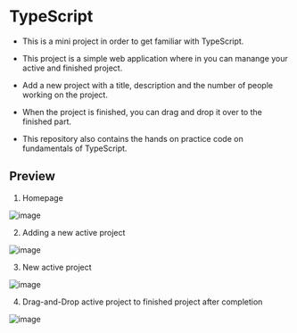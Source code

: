 # TypeScript

- This is a mini project in order to get familiar with TypeScript.

- This project is a simple web application where in you can manange your active and finished project.
- Add a new project with a title, description and the number of people working on the project.
- When the project is finished, you can drag and drop it over to the finished part.

- This repository also contains the hands on practice code on fundamentals of TypeScript.

## Preview

1. Homepage

![image](https://user-images.githubusercontent.com/96954007/197289557-cc601a28-7340-4746-8273-aa00e66f8771.png)

2. Adding a new active project

![image](https://user-images.githubusercontent.com/96954007/197289798-74bb6ac0-26ec-4782-ac2f-9d8b7e0fbe53.png)

3. New active project

![image](https://user-images.githubusercontent.com/96954007/197289883-42f3c836-36a7-4796-82a1-1a3f70f8c6b5.png)

4. Drag-and-Drop active project to finished project after completion

![image](https://user-images.githubusercontent.com/96954007/197290097-7eb23ef6-24d8-4fe8-b7d4-32566b811c90.png)
